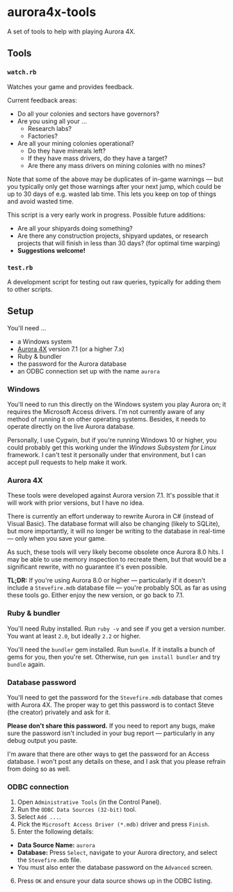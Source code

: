 # aurora4x-tools

A set of tools to help with playing Aurora 4X.

## Tools

### `watch.rb`

Watches your game and provides feedback.

Current feedback areas:

* Do all your colonies and sectors have governors?
* Are you using all your …
  * Research labs?
  * Factories?
* Are all your mining colonies operational?
  * Do they have minerals left?
  * If they have mass drivers, do they have a target?
  * Are there any mass drivers on mining colonies with no mines?

Note that some of the above may be duplicates of in-game warnings — but you typically only get those warnings after your next jump, which could be up to 30 days of e.g. wasted lab time.  This lets you keep on top of things and avoid wasted time.

This script is a very early work in progress.  Possible future additions:

* Are all your shipyards doing something?
* Are there any construction projects, shipyard updates, or research projects that will finish in less than 30 days?  (for optimal time warping)
* **Suggestions welcome!**

### `test.rb`

A development script for testing out raw queries, typically for adding them to other scripts.

## Setup

You'll need …

* a Windows system
* [Aurora 4X](http://aurorawiki.pentarch.org/) version 7.1 (or a higher 7.x)
* Ruby & bundler
* the password for the Aurora database
* an ODBC connection set up with the name `aurora`

### Windows

You'll need to run this directly on the Windows system you play Aurora on; it requires the Microsoft Access drivers.  I'm not currently aware of any method of running it on other operating systems.  Besides, it needs to operate directly on the live Aurora database.

Personally, I use Cygwin, but if you're running Windows 10 or higher, you could probably get this working under the *Windows Subsystem for Linux* framework.  I can't test it personally under that environment, but I can accept pull requests to help make it work.

### Aurora 4X

These tools were developed against Aurora version 7.1.  It's possible that it will work with prior versions, but I have no idea.

There is currently an effort underway to rewrite Aurora in C# (instead of Visual Basic).  The database format will also be changing (likely to SQLite), but more importantly, it will no longer be writing to the database in real-time — only when you save your game.

As such, these tools will very likely become obsolete once Aurora 8.0 hits.  I may be able to use memory inspection to recreate them, but that would be a significant rewrite, with no guarantee it's even possible.

**TL;DR:** If you're using Aurora 8.0 or higher — particularly if it doesn't include a `Stevefire.mdb` database file — you're probably SOL as far as using these tools go.  Either enjoy the new version, or go back to 7.1.

### Ruby & bundler

You'll need Ruby installed.  Run `ruby -v` and see if you get a version number.  You want at least `2.0`, but ideally `2.2` or higher.

You'll need the `bundler` gem installed.  Run `bundle`.  If it installs a bunch of gems for you, then you're set.  Otherwise, run `gem install bundler` and try `bundle` again.

### Database password

You'll need to get the password for the `Stevefire.mdb` database that comes with Aurora 4X.  The proper way to get this password is to contact Steve (the creator) privately and ask for it.

**Please don't share this password.**  If you need to report any bugs, make sure the password isn't included in your bug report — particularly in any debug output you paste.

I'm aware that there are other ways to get the password for an Access database.  I won't post any details on these, and I ask that you please refrain from doing so as well.

### ODBC connection

1. Open `Administrative Tools` (in the Control Panel).
2. Run the `ODBC Data Sources (32-bit)` tool.
3. Select `Add ...`.
4. Pick the `Microsoft Access Driver (*.mdb)` driver and press `Finish`.
5. Enter the following details:
  * **Data Source Name:** `aurora`
  * **Database:** Press `Select`, navigate to your Aurora directory, and select the `Stevefire.mdb` file.
  * You must also enter the database password on the `Advanced` screen.
6. Press `OK` and ensure your data source shows up in the ODBC listing.

